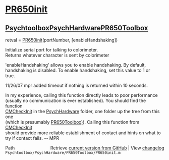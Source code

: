# [PR650init](PR650init)
## [Psychtoolbox](Psychtoolbox)[PsychHardware](PsychHardware)[PR650Toolbox](PR650Toolbox)

retval = [PR650init](PR650init)(portNumber, [enableHandshaking])  
  
Initialize serial port for talking to colorimeter.  
Returns whatever character is sent by colorimeter  
  
'enableHandshaking' allows you to enable handshaking.  By default,  
handshaking is disabled.  To enable handshaking, set this value to 1 or  
true.  
  
11/26/07    mpr   added timeout if nothing is returned within 10 seconds.  
  
In my experience, calling this function directly leads to poor performance  
(usually no communication is ever established).  You should find the function  
[CMCheckInit](CMCheckInit) in the [PsychHardware](PsychHardware) folder, one folder up the tree from this one  
(which is presumably [PR650Toolbox)](PR650Toolbox)).  Calling this function from [CMCheckInit](CMCheckInit)  
should provide more reliable establishment of contact and hints on what to   
try if contact fails.  -- MPR  




<div class="code_header" style="text-align:right;">
  <span style="float:left;">Path&nbsp;&nbsp;</span> <span class="counter">Retrieve <a href=
  "https://raw.github.com/Psychtoolbox-3/Psychtoolbox-3/beta/Psychtoolbox/PsychHardware/PR650Toolbox/PR650init.m">current version from GitHub</a> | View <a href=
  "https://github.com/Psychtoolbox-3/Psychtoolbox-3/commits/beta/Psychtoolbox/PsychHardware/PR650Toolbox/PR650init.m">changelog</a></span>
</div>
<div class="code">
  <code>Psychtoolbox/PsychHardware/PR650Toolbox/PR650init.m</code>
</div>

